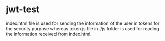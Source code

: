 # jwt-test

index.html file is used for sending the information of the user in tokens for the security purpose whereas token.js file in ./js folder is used for reading the information received from index.html.